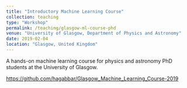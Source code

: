 ```yaml
---
title: "Introductory Machine Learning Course"
collection: teaching
type: "Workshop"
permalink: /teaching/glasgow-ml-course-phd
venue: "University of Glasgow, Department of Physics and Astronomy"
date: 2019-02-04
location: "Glasgow, United Kingdom"
---
```


A hands-on machine learning course for physics and astronomy PhD students at the University of Glasgow.

https://github.com/hagabbar/Glasgow_Machine_Learning_Course-2019
